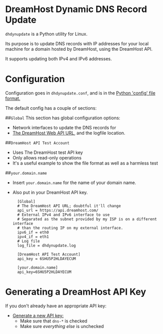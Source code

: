 # DreamHost Dynamic DNS Record Update

`dhdynupdate` is a Python utility for Linux.

Its purpose is to update DNS records with IP addresses for your local
machine for a domain hosted by DreamHost, using the DreamHost API.

It supports updating both IPv4 and IPv6 addresses.

# Configuration
Configuration goes in `dhdynupdate.conf`, and is in the [Python 'config' file format.](https://docs.python.org/3/library/configparser.html#supported-ini-file-structure)

The default config has a couple of sections:

##`Global`
This section has global configuration options:

* Network interfaces to update the DNS records for
* [The DreamHost Web API URL](http://wiki.dreamhost.com/Application_programming_interface), and the logfile location.

##`DreamHost API Test Account`

* Uses The DreamHost test API key
* Only allows read-only operations
* It's a useful example to show the file format as well as a harmless test

##`your.domain.name`

* Insert `your.domain.name` for the name of your domain name.
* Also put in your DreamHost API key.

        [Global]
        # The DreamHost API URL; doubtful it'll change
        api_url = https://api.dreamhost.com/
        # External IPv4 and IPv6 interface to use
        # Separated as the subnet provided by my ISP is on a different interface
        # than the routing IP on my external interface.
        ipv6_if = eth0
        ipv4_if = eth1
        # Log file
        log_file = dhdynupdate.log

        [DreamHost API Test Account]
        api_key = 6SHU5P2HLDAYECUM

        [your.domain.name]
        api_key=6SHU5P2HLDAYECUM

# Generating a DreamHost API Key

If you don't already have an appropriate API key:
* [Generate a new API key:](https://panel.dreamhost.com/?tree=home.api)
    * Make sure that `dns-*` is checked
    * Make sure *everything else* is unchecked

